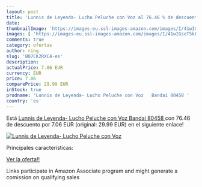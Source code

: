 ```yaml
---
layout: post
title: 'Lunnis de Leyenda- Lucho Peluche con Voz al 76.46 % de descuento'
date: 
thumbnailImage: 'https://images-eu.ssl-images-amazon.com/images/I/41wIGsoT5kL._SL200_.jpg'
images: [ 'https://images-eu.ssl-images-amazon.com/images/I/41wIGsoT5kL._SL200_.jpg' ]
comments: true
category: ofertas
author: ring
slug: 'B07CK2RXC4-es'
description:
actualPrice: 7.06 EUR
currency: EUR
price: 7.06
comparePrice: 29.99 EUR
inStock: true
prodname: 'Lunnis de Leyenda- Lucho Peluche con Voz   Bandai 80458 '
country: 'es'
---
```


Está [Lunnis de Leyenda- Lucho Peluche con Voz   Bandai 80458 ](https://www.amazon.es/dp/B07CK2RXC4/?tag=tolees-21) con 76.46 de descuento por 7.06 EUR (original: 29.99 EUR) en el siguiente enlace!

[![Lunnis de Leyenda- Lucho Peluche con Voz](https://images-eu.ssl-images-amazon.com/images/I/41wIGsoT5kL._SL200_.jpg)](https://www.amazon.es/dp/B07CK2RXC4/?tag=tolees-21)

Principales características:


[Ver la oferta!!](https://www.amazon.es/dp/B07CK2RXC4/?tag=tolees-21)

Links participate in Amazon Associate program and might generate a comission on qualifying sales


